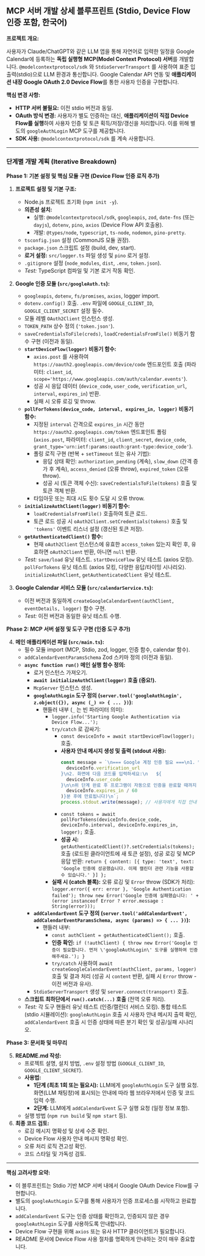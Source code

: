 ## MCP 서버 개발 상세 블루프린트 (Stdio, Device Flow 인증 포함, 한국어)

**프로젝트 개요:**

사용자가 Claude/ChatGPT와 같은 LLM 앱을 통해 자연어로 입력한 일정을 Google Calendar에 등록하는 **독립 실행형 MCP(Model Context Protocol) 서버**를 개발합니다. `@modelcontextprotocol/sdk` 와 `StdioServerTransport` 를 사용하여 표준 입출력(stdio)으로 LLM 환경과 통신합니다. Google Calendar API 연동 및 **애플리케이션 내장 Google OAuth 2.0 Device Flow**를 통한 사용자 인증을 구현합니다.

**핵심 변경 사항:**

- **HTTP 서버 불필요:** 이전 stdio 버전과 동일.
- **OAuth 방식 변경:** 사용자가 별도 인증하는 대신, **애플리케이션이 직접 Device Flow를 실행**하여 사용자 인증 및 토큰 획득/저장/갱신을 처리합니다. 이를 위해 별도의 `googleAuthLogin` MCP 도구를 제공합니다.
- **SDK 사용:** `@modelcontextprotocol/sdk` 를 계속 사용합니다.

---

### 단계별 개발 계획 (Iterative Breakdown)

**Phase 1: 기본 설정 및 핵심 모듈 구현 (Device Flow 인증 로직 추가)**

1.  **프로젝트 설정 및 기본 구조:**

    - Node.js 프로젝트 초기화 (`npm init -y`).
    - **의존성 설치:**
      - 실행: `@modelcontextprotocol/sdk`, `googleapis`, `zod`, `date-fns` (또는 `dayjs`), `dotenv`, `pino`, `axios` (Device Flow API 호출용).
      - 개발: `@types/node`, `typescript`, `ts-node`, `nodemon`, `pino-pretty`.
    - `tsconfig.json` 설정 (CommonJS 모듈 권장).
    - `package.json` 스크립트 설정 (build, dev, start).
    - **로거 설정:** `src/logger.ts` 파일 생성 및 `pino` 로거 설정.
    - `.gitignore` 설정 (`node_modules`, `dist`, `.env`, `token.json`).
    - _Test:_ TypeScript 컴파일 및 기본 로거 작동 확인.

2.  **Google 인증 모듈 (`src/googleAuth.ts`):**

    - `googleapis`, `dotenv`, `fs/promises`, `axios`, logger import.
    - `dotenv.config()` 호출. `.env` 파일에 `GOOGLE_CLIENT_ID`, `GOOGLE_CLIENT_SECRET` 설정 필수.
    - 모듈 레벨 `OAuth2Client` 인스턴스 생성.
    - `TOKEN_PATH` 상수 정의 (`'token.json'`).
    - `saveCredentialsToFile(creds)`, `loadCredentialsFromFile()` 비동기 함수 구현 (이전과 동일).
    - **`startDeviceFlow(logger)` 비동기 함수:**
      - `axios.post` 를 사용하여 `https://oauth2.googleapis.com/device/code` 엔드포인트 호출 (파라미터: `client_id`, `scope='https://www.googleapis.com/auth/calendar.events'`).
      - 성공 시 응답 데이터 (`device_code`, `user_code`, `verification_url`, `interval`, `expires_in`) 반환.
      - 실패 시 오류 로깅 및 throw.
    - **`pollForTokens(device_code, interval, expires_in, logger)` 비동기 함수:**
      - 지정된 `interval` 간격으로 `expires_in` 시간 동안 `https://oauth2.googleapis.com/token` 엔드포인트 폴링 (`axios.post`, 파라미터: `client_id`, `client_secret`, `device_code`, `grant_type='urn:ietf:params:oauth:grant-type:device_code'`).
      - 폴링 로직 구현 (반복 + `setTimeout` 또는 유사 기법):
        - 응답 상태 확인: `authorization_pending` (계속), `slow_down` (간격 증가 후 계속), `access_denied` (오류 throw), `expired_token` (오류 throw).
        - 성공 시 (토큰 객체 수신): `saveCredentialsToFile(tokens)` 호출 및 토큰 객체 반환.
      - 타임아웃 또는 최대 시도 횟수 도달 시 오류 throw.
    - **`initializeAuthClient(logger)` 비동기 함수:**
      - `loadCredentialsFromFile()` 호출하여 토큰 로드.
      - 토큰 로드 성공 시 `oAuth2Client.setCredentials(tokens)` 호출 및 `'tokens'` 이벤트 리스너 설정 (갱신된 토큰 저장).
    - **`getAuthenticatedClient()` 함수:**
      - 현재 `oAuth2Client` 인스턴스에 유효한 `access_token` 있는지 확인 후, 유효하면 `oAuth2Client` 반환, 아니면 `null` 반환.
    - _Test:_ `save/load` 유닛 테스트. `startDeviceFlow` 유닛 테스트 (axios 모킹). `pollForTokens` 유닛 테스트 (axios 모킹, 다양한 응답/타이밍 시나리오). `initializeAuthClient`, `getAuthenticatedClient` 유닛 테스트.

3.  **Google Calendar 서비스 모듈 (`src/calendarService.ts`):**
    - 이전 버전과 동일하게 `createGoogleCalendarEvent(authClient, eventDetails, logger)` 함수 구현.
    - _Test:_ 이전 버전과 동일한 유닛 테스트 수행.

**Phase 2: MCP 서버 설정 및 도구 구현 (인증 도구 추가)**

4.  **메인 애플리케이션 파일 (`src/main.ts`):**
    - 필수 모듈 import (MCP, Stdio, zod, logger, 인증 함수, calendar 함수).
    - `addCalendarEventParamsSchema` Zod 스키마 정의 (이전과 동일).
    - **`async function run()` 메인 실행 함수 정의:**
      - 로거 인스턴스 가져오기.
      - **`await initializeAuthClient(logger)` 호출 (중요!).**
      - `McpServer` 인스턴스 생성.
      - **`googleAuthLogin` 도구 정의 (`server.tool('googleAuthLogin', z.object({}), async (_) => { ... })`):**
        - 핸들러 내부 (`_` 는 빈 파라미터 의미):
          - `logger.info('Starting Google Authentication via Device Flow...');`
          - `try/catch` 로 감싸기:
            - `const deviceInfo = await startDeviceFlow(logger);` 호출.
            - **사용자 안내 메시지 생성 및 출력 (stdout 사용):**
              ```typescript
              const message = `\n=== Google 계정 인증 필요 ===\n1. 웹 브라우저에서 다음 주소로 이동하세요:\n   ${
                deviceInfo.verification_url
              }\n2. 화면에 다음 코드를 입력하세요:\n   ${
                deviceInfo.user_code
              }\n\n위 단계 완료 후 프로그램이 자동으로 인증을 완료할 때까지 잠시 기다려주세요...\n(이 메시지는 ${Math.floor(
                deviceInfo.expires_in / 60
              )}분 후에 만료됩니다)\n`;
              process.stdout.write(message); // 사용자에게 직접 안내 전달
              ```
            - `const tokens = await pollForTokens(deviceInfo.device_code, deviceInfo.interval, deviceInfo.expires_in, logger);` 호출.
            - **성공 시:** `getAuthenticatedClient()?.setCredentials(tokens);` 호출 (로드된 클라이언트에 새 토큰 설정), 성공 로깅 및 MCP 응답 반환:
              `return { content: [{ type: 'text', text: 'Google 인증에 성공했습니다. 이제 캘린더 관련 기능을 사용할 수 있습니다.' }] };`
          - **실패 시 (catch 블록):** 오류 로깅 및 `Error` throw (SDK가 처리):
            `logger.error({ err: error }, 'Google Authentication failed'); throw new Error('Google 인증에 실패했습니다: ' + (error instanceof Error ? error.message : String(error)));`
      - **`addCalendarEvent` 도구 정의 (`server.tool('addCalendarEvent', addCalendarEventParamsSchema, async (params) => { ... })`):**
        - 핸들러 내부:
          - `const authClient = getAuthenticatedClient();` 호출.
          - **인증 확인:** `if (!authClient) { throw new Error('Google 인증이 필요합니다. 먼저 \'googleAuthLogin\' 도구를 실행하여 인증해주세요.'); }`
          - `try/catch` 사용하여 `await createGoogleCalendarEvent(authClient, params, logger)` 호출 및 결과 처리 (성공 시 `content` 반환, 실패 시 `Error` throw - 이전 버전과 유사).
      - `StdioServerTransport` 생성 및 `server.connect(transport)` 호출.
    - **스크립트 최하단에서 `run().catch(...)` 호출** (전역 오류 처리).
    - _Test:_ 각 도구 핸들러 유닛 테스트 (인증/캘린더 서비스 모킹). 통합 테스트 (stdio 시뮬레이션): `googleAuthLogin` 호출 시 사용자 안내 메시지 출력 확인, `addCalendarEvent` 호출 시 인증 상태에 따른 분기 확인 및 성공/실패 시나리오.

**Phase 3: 문서화 및 마무리**

5.  **README.md 작성:**
    - 프로젝트 설명, 설치 방법, `.env` 설정 방법 (`GOOGLE_CLIENT_ID`, `GOOGLE_CLIENT_SECRET`).
    - **사용법:**
      - **1단계 (최초 1회 또는 필요시):** LLM에게 `googleAuthLogin` 도구 실행 요청. 화면(LLM 채팅창)에 표시되는 안내에 따라 웹 브라우저에서 인증 및 코드 입력 수행.
      - **2단계:** LLM에게 `addCalendarEvent` 도구 실행 요청 (일정 정보 포함).
    - 실행 방법 (`npm run build` 및 `npm start` 등).
6.  **최종 코드 검토:**
    - 로깅 메시지 명확성 및 상세 수준 확인.
    - Device Flow 사용자 안내 메시지 명확성 확인.
    - 오류 처리 로직 견고성 확인.
    - 코드 스타일 및 가독성 검토.

---

**핵심 고려사항 요약:**

- 이 블루프린트는 Stdio 기반 MCP 서버 내에서 Google OAuth Device Flow를 구현합니다.
- 별도의 `googleAuthLogin` 도구를 통해 사용자가 인증 프로세스를 시작하고 완료합니다.
- `addCalendarEvent` 도구는 인증 상태를 확인하고, 인증되지 않은 경우 `googleAuthLogin` 도구를 사용하도록 안내합니다.
- Device Flow 구현을 위해 `axios` 또는 유사 HTTP 클라이언트가 필요합니다.
- README 문서에 Device Flow 사용 절차를 명확하게 안내하는 것이 매우 중요합니다.
